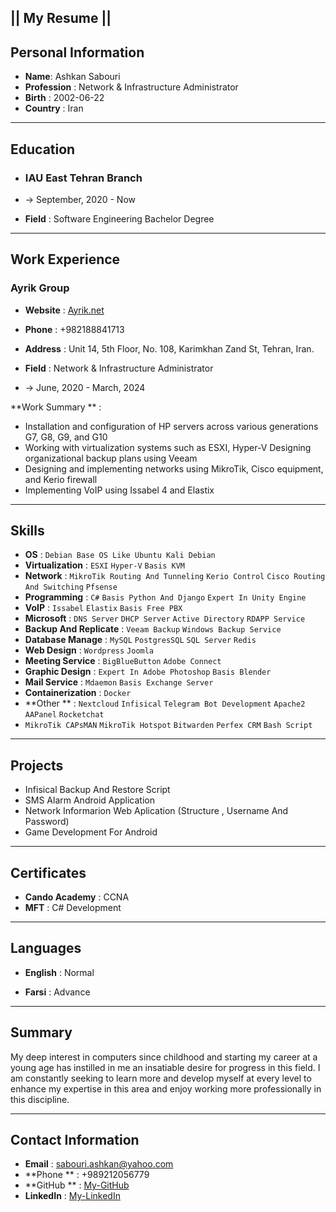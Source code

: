 ## || **My Resume** ||

## Personal Information

- **Name**: Ashkan Sabouri
- **Profession** : Network & Infrastructure Administrator
- **Birth** : 2002-06-22
- **Country** : Iran

------

## Education

- ### IAU East Tehran Branch

- -> September, 2020 - Now

- **Field** : Software Engineering Bachelor Degree

------

## Work Experience

### Ayrik Group

- **Website** : [Ayrik.net](https://ayrik.net)
- **Phone** : +982188841713
- **Address** : Unit 14, 5th Floor, No. 108, Karimkhan Zand St, Tehran, Iran.

- **Field** : Network & Infrastructure Administrator
- -> June, 2020 - March, 2024

**Work Summary ** : 

- Installation and configuration of HP servers across various generations G7, G8, G9, and G10 
- Working with virtualization systems such as ESXI, Hyper-V Designing organizational backup plans using Veeam 
- Designing and implementing networks using MikroTik, Cisco equipment, and Kerio firewall 
- Implementing VoIP using Issabel 4 and Elastix

------

## Skills

- **OS** : `Debian Base OS Like Ubuntu Kali Debian` 
- **Virtualization** : `ESXI` `Hyper-V` `Basis KVM` 
- **Network** : `MikroTik Routing And Tunneling` `Kerio Control` `Cisco Routing And Switching` `Pfsense`
- **Programming** : `C#`  `Basis Python And Django` `Expert In Unity Engine`
- **VoIP** : `Issabel` `Elastix` `Basis Free PBX`
- **Microsoft** : `DNS Server` `DHCP Server` `Active Directory` `RDAPP Service` 
- **Backup And Replicate** : `Veeam Backup` `Windows Backup Service`
- **Database Manage** : `MySQL` `PostgresSQL` `SQL Server` `Redis`
- **Web Design** : `Wordpress` `Joomla`
- **Meeting Service** : `BigBlueButton` `Adobe Connect`
- **Graphic Design** : `Expert In Adobe Photoshop` `Basis Blender`
- **Mail Service** : `Mdaemon` `Basis Exchange Server`
- **Containerization** : `Docker`
- **Other ** :  `Nextcloud` `Infisical` `Telegram Bot Development` `Apache2` `AAPanel` `Rocketchat` 
- `MikroTik CAPsMAN` `MikroTik Hotspot` `Bitwarden` `Perfex CRM` `Bash Script` 

------

## Projects

- Infisical Backup And Restore Script
- SMS Alarm Android Application
- Network Informarion Web Aplication (Structure , Username And Password)
- Game Development For Android

------

## Certificates

- **Cando Academy** : CCNA
- **MFT** : C# Development

------

## Languages

- **English** : Normal

- **Farsi** : Advance

------

## Summary

My deep interest in computers since childhood and starting my career at a young age has instilled in me an insatiable desire for progress in this field. I am constantly seeking to learn more and develop myself at every level to enhance my expertise in this area and enjoy working more professionally in this discipline.

------

## **Contact Information**

- **Email** : <sabouri.ashkan@yahoo.com>
- **Phone ** : +989212056779
- **GitHub ** : [My-GitHub](https://github.com/AshkanSabouri/)
- **LinkedIn** : [My-LinkedIn](https://www.linkedin.com/in/ashkan-sabouri-5a37541b5)
